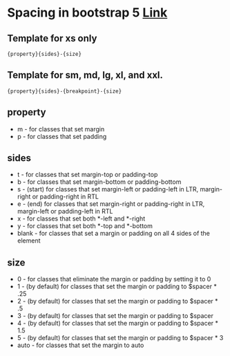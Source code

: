 # Spacing in bootstrap 5 [Link](https://getbootstrap.com/docs/5.0/utilities/spacing/)

## Template for xs only
`{property}{sides}-{size}`

## Template for sm, md, lg, xl, and xxl.
`{property}{sides}-{breakpoint}-{size}`

## property

* m - for classes that set margin
* p - for classes that set padding

## sides

* t - for classes that set margin-top or padding-top
* b - for classes that set margin-bottom or padding-bottom
* s - (start) for classes that set margin-left or padding-left in LTR, margin-right or padding-right in RTL
* e - (end) for classes that set margin-right or padding-right in LTR, margin-left or padding-left in RTL
* x - for classes that set both *-left and *-right
* y - for classes that set both *-top and *-bottom
* blank - for classes that set a margin or padding on all 4 sides of the element

## size

* 0 - for classes that eliminate the margin or padding by setting it to 0
* 1 - (by default) for classes that set the margin or padding to $spacer * .25
* 2 - (by default) for classes that set the margin or padding to $spacer * .5
* 3 - (by default) for classes that set the margin or padding to $spacer
* 4 - (by default) for classes that set the margin or padding to $spacer * 1.5
* 5 - (by default) for classes that set the margin or padding to $spacer * 3
* auto - for classes that set the margin to auto
 